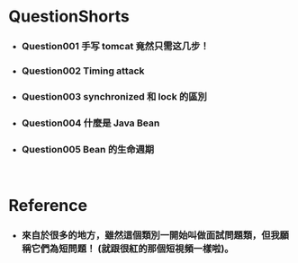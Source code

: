 QuestionShorts
=====
* ### Question001 手写 tomcat 竟然只需这几步！
* ### Question002 Timing attack
* ### Question003 synchronized 和 lock 的區別
* ### Question004 什麼是 Java Bean
* ### Question005 Bean 的生命週期
<br />

Reference
=====
* ### 來自於很多的地方，雖然這個類別一開始叫做面試問題類，但我願稱它們為短問題！ (就跟很紅的那個短視頻一樣啦)。
<br />
